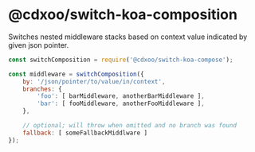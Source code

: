 # @cdxoo/switch-koa-composition

Switches nested middleware stacks based on context value indicated by
given json pointer.

```javascript
const switchComposition = require('@cdxoo/switch-koa-compose');

const middleware = switchComposition({
    by: '/json/pointer/to/value/in/context',
    branches: {
        'foo': [ barMiddleware, anotherBarMiddleware ],
        'bar': [ fooMiddleware, anotherFooMiddleware ],
    },

    // optional; will throw when omitted and no branch was found
    fallback: [ someFallbackMiddlware ]
});
```
